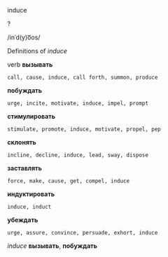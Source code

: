 induce

?

/inˈd(y)o͞os/

Definitions of _induce_

verb
**вызывать**

    call, cause, induce, call forth, summon, produce
**побуждать**

    urge, incite, motivate, induce, impel, prompt
**стимулировать**

    stimulate, promote, induce, motivate, propel, pep
**склонять**

    incline, decline, induce, lead, sway, dispose
**заставлять**

    force, make, cause, get, compel, induce
**индуктировать**

    induce, induct
**убеждать**

    urge, assure, convince, persuade, exhort, induce

_induce_
**вызывать**, **побуждать**